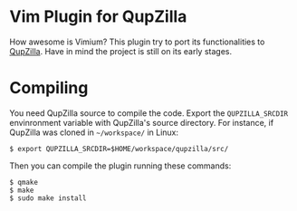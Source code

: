 # Vim Plugin for QupZilla
How awesome is Vimium? This plugin try to port its functionalities to [QupZilla](https://github.com/QupZilla/qupzilla). Have in mind the project is still on its early stages. 

# Compiling
You need QupZilla source to compile the code. Export the `QUPZILLA_SRCDIR` envinronment variable with QupZilla's source directory. For instance, if QupZilla was cloned in `~/workspace/` in Linux:

    $ export QUPZILLA_SRCDIR=$HOME/workspace/qupzilla/src/

Then you can compile the plugin running these commands:

    $ qmake
    $ make
    $ sudo make install
